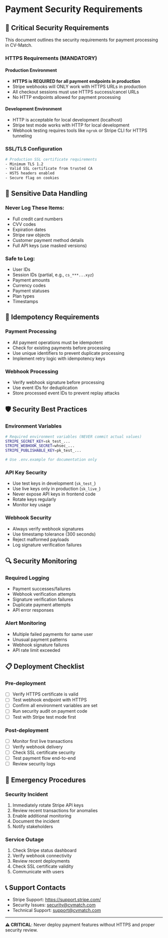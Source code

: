 # Payment Security Requirements

## 🔐 Critical Security Requirements

This document outlines the security requirements for payment processing in CV-Match.

### HTTPS Requirements (MANDATORY)

#### Production Environment
- **HTTPS is REQUIRED for all payment endpoints in production**
- Stripe webhooks will ONLY work with HTTPS URLs in production
- All checkout sessions must use HTTPS success/cancel URLs
- No HTTP endpoints allowed for payment processing

#### Development Environment
- HTTP is acceptable for local development (localhost)
- Stripe test mode works with HTTP for local development
- Webhook testing requires tools like `ngrok` or Stripe CLI for HTTPS tunneling

### SSL/TLS Configuration
```bash
# Production SSL certificate requirements
- Minimum TLS 1.2
- Valid SSL certificate from trusted CA
- HSTS headers enabled
- Secure flag on cookies
```

## 🚫 Sensitive Data Handling

### Never Log These Items:
- Full credit card numbers
- CVV codes
- Expiration dates
- Stripe raw objects
- Customer payment method details
- Full API keys (use masked versions)

### Safe to Log:
- User IDs
- Session IDs (partial, e.g., `cs_***...xyz`)
- Payment amounts
- Currency codes
- Payment statuses
- Plan types
- Timestamps

## 🔄 Idempotency Requirements

### Payment Processing
- All payment operations must be idempotent
- Check for existing payments before processing
- Use unique identifiers to prevent duplicate processing
- Implement retry logic with idempotency keys

### Webhook Processing
- Verify webhook signature before processing
- Use event IDs for deduplication
- Store processed event IDs to prevent replay attacks

## 🛡️ Security Best Practices

### Environment Variables
```bash
# Required environment variables (NEVER commit actual values)
STRIPE_SECRET_KEY=sk_test_...
STRIPE_WEBHOOK_SECRET=whsec_...
STRIPE_PUBLISHABLE_KEY=pk_test_...

# Use .env.example for documentation only
```

### API Key Security
- Use test keys in development (`sk_test_`)
- Use live keys only in production (`sk_live_`)
- Never expose API keys in frontend code
- Rotate keys regularly
- Monitor key usage

### Webhook Security
- Always verify webhook signatures
- Use timestamp tolerance (300 seconds)
- Reject malformed payloads
- Log signature verification failures

## 🔍 Security Monitoring

### Required Logging
- Payment successes/failures
- Webhook verification attempts
- Signature verification failures
- Duplicate payment attempts
- API error responses

### Alert Monitoring
- Multiple failed payments for same user
- Unusual payment patterns
- Webhook signature failures
- API rate limit exceeded

## 📋 Deployment Checklist

### Pre-deployment
- [ ] Verify HTTPS certificate is valid
- [ ] Test webhook endpoint with HTTPS
- [ ] Confirm all environment variables are set
- [ ] Run security audit on payment code
- [ ] Test with Stripe test mode first

### Post-deployment
- [ ] Monitor first live transactions
- [ ] Verify webhook delivery
- [ ] Check SSL certificate security
- [ ] Test payment flow end-to-end
- [ ] Review security logs

## 🚨 Emergency Procedures

### Security Incident
1. Immediately rotate Stripe API keys
2. Review recent transactions for anomalies
3. Enable additional monitoring
4. Document the incident
5. Notify stakeholders

### Service Outage
1. Check Stripe status dashboard
2. Verify webhook connectivity
3. Review recent deployments
4. Check SSL certificate validity
5. Communicate with users

## 📞 Support Contacts

- Stripe Support: https://support.stripe.com/
- Security Issues: security@cvmatch.com
- Technical Support: support@cvmatch.com

---

**⚠️ CRITICAL**: Never deploy payment features without HTTPS and proper security review.